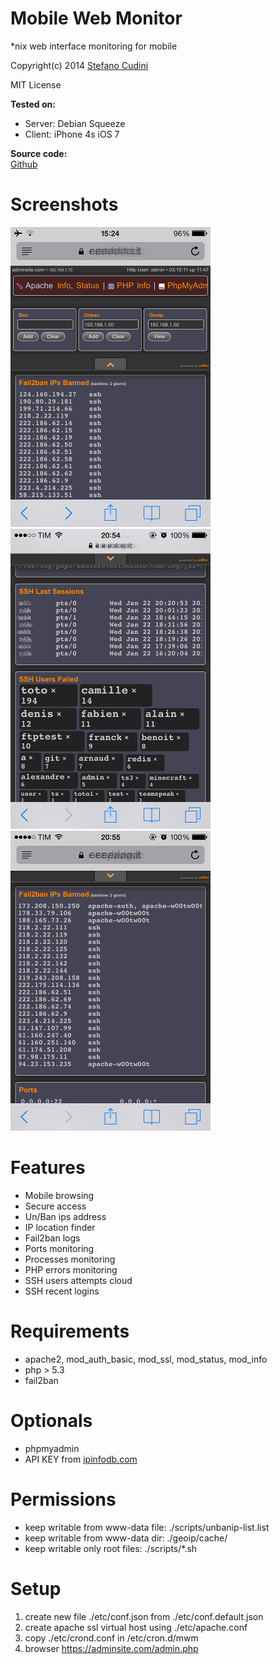 Mobile Web Monitor
============
*nix web interface monitoring for mobile

Copyright(c) 2014 [Stefano Cudini](http://labs.easyblog.it/stefano-cudini/)

MIT License

**Tested on:**
* Server: Debian Squeeze
* Client: iPhone 4s iOS 7


**Source code:**  
[Github](https://github.com/stefanocudini/mwm)  

# Screenshots

![Image](https://raw.githubusercontent.com/stefanocudini/mWm/master/screenshots/mwm1.png)
![Image](https://raw.githubusercontent.com/stefanocudini/mWm/master/screenshots/mwm2.png)
![Image](https://raw.githubusercontent.com/stefanocudini/mWm/master/screenshots/mwm3.png)

# Features

* Mobile browsing
* Secure access
* Un/Ban ips address
* IP location finder
* Fail2ban logs
* Ports monitoring
* Processes monitoring
* PHP errors monitoring
* SSH users attempts cloud
* SSH recent logins

# Requirements

* apache2, mod_auth_basic, mod_ssl, mod_status, mod_info
* php > 5.3
* fail2ban

# Optionals

* phpmyadmin
* API KEY from [ipinfodb.com](http://ipinfodb.com/)

# Permissions

* keep writable from www-data file: ./scripts/unbanip-list.list
* keep writable from www-data dir:  ./geoip/cache/
* keep writable only root files:    ./scripts/*.sh


# Setup

1. create new file ./etc/conf.json from ./etc/conf.default.json
2. create apache ssl virtual host using ./etc/apache.conf
3. copy ./etc/crond.conf in /etc/cron.d/mwm
4. browser https://adminsite.com/admin.php
